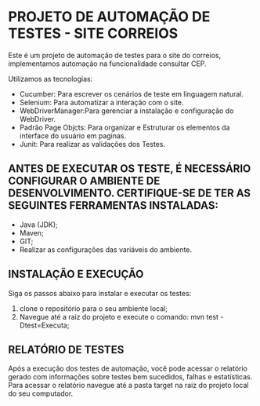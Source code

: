 # PROJETO DE AUTOMAÇÃO DE TESTES - SITE CORREIOS

Este é um projeto de automação de testes para o site do correios, implementamos automação na funcionalidade consultar CEP.

Utilizamos as tecnologias:

- Cucumber: Para escrever os cenários de teste em linguagem natural.
- Selenium: Para automatizar a interação com o site.
- WebDriverManager:Para gerenciar a instalação e configuração do WebDriver.
- Padrão Page Objcts: Para organizar e Estruturar os elementos da interface do usuário em paginas.
- Junit: Para realizar as validações dos Testes.

## ANTES DE EXECUTAR OS TESTE, É NECESSÁRIO CONFIGURAR O AMBIENTE DE DESENVOLVIMENTO. CERTIFIQUE-SE DE TER AS SEGUINTES FERRAMENTAS INSTALADAS:

- Java (JDK);
- Maven;
- GIT;
- Realizar as configurações das variáveis do ambiente.

## INSTALAÇÃO E EXECUÇÃO

Siga os passos abaixo para instalar e executar os testes:

1. clone o repositório para o seu ambiente local;
2. Navegue até a raiz do projeto e execute o comando: mvn test -Dtest=Executa;

## RELATÓRIO DE TESTES

Após a execução dos testes de automação, você pode acessar o relatório gerado com informações sobre testes bem sucedidos, falhas e estatísticas.
Para acessar o relatório navegue até a pasta target na raiz do projeto local do seu computador.
